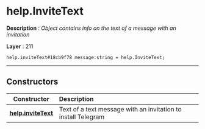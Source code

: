 # help.InviteText

**Description** : *Object contains info on the text of a message with an invitation*

**Layer** : 211

```tl
help.inviteText#18cb9f78 message:string = help.InviteText;
```

---

## Constructors

| Constructor | Description |
| :---: | :--- |
| [**help.inviteText**](constructor/help.inviteText) | Text of a text message with an invitation to install Telegram |